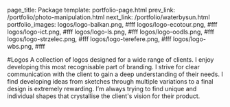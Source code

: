 page_title: Package
template: portfolio-page.html
prev_link: /portfolio/photo-manipulation.html
next_link: /portfolio/waterbysun.html
portfolio_images: logos/logo-balkan.png, #fff
    logos/logo-ecotour.png, #fff
    logos/logo-ict.png, #fff
    logos/logo-ls.png, #fff
    logos/logo-oodls.png, #fff
    logos/logo-strzelec.png, #fff
    logos/logo-terefere.png, #fff
    logos/logo-wbs.png, #fff

    
#Logos
A collection of logos designed for a wide range of clients. 
I enjoy developing this most recognisable part of branding. 
I strive for clear communication with the client to gain a deep understanding of their needs. 
I find developing ideas from sketches through multiple variations to a final design is extremely rewarding. 
I’m always trying to find unique and individual shapes that crystallise the client's vision for their product.